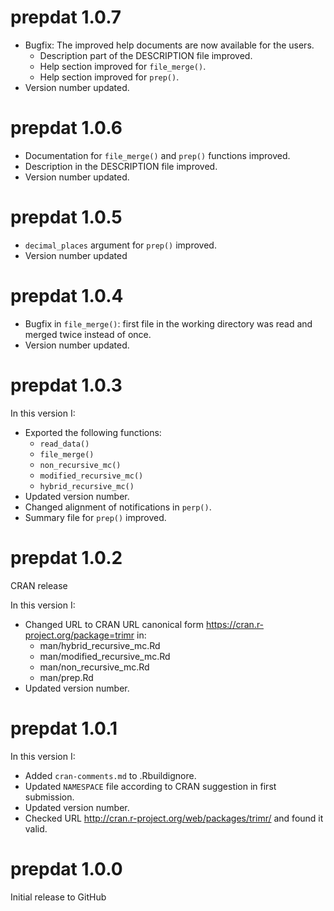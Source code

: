 # prepdat 1.0.7
- Bugfix: The improved help documents are now available for the users.
  - Description part of the DESCRIPTION file improved.
  - Help section improved for `file_merge()`.
  - Help section improved for `prep()`.
- Version number updated.

# prepdat 1.0.6
- Documentation for `file_merge()` and `prep()` functions improved.
- Description in the DESCRIPTION file improved.
- Version number updated.

# prepdat 1.0.5
- `decimal_places` argument for `prep()` improved. 
- Version number updated

# prepdat 1.0.4

- Bugfix in `file_merge()`: first file in the working directory was read and merged twice instead of once.
- Version number updated.

# prepdat 1.0.3

In this version I:
- Exported the following functions:
  - `read_data()`
  - `file_merge()`
  - `non_recursive_mc()`
  - `modified_recursive_mc()`
  - `hybrid_recursive_mc()`
- Updated version number.
- Changed alignment of notifications in `perp()`.
- Summary file for `prep()` improved.

# prepdat 1.0.2

CRAN release

In this version I:
- Changed URL to CRAN URL canonical form https://cran.r-project.org/package=trimr in:
  -  man/hybrid_recursive_mc.Rd
  - man/modified_recursive_mc.Rd
  - man/non_recursive_mc.Rd
  - man/prep.Rd
- Updated version number.

# prepdat 1.0.1

In this version I:
- Added `cran-comments.md` to .Rbuildignore.
- Updated `NAMESPACE` file according to CRAN suggestion in first submission.
- Updated version number.
- Checked URL http://cran.r-project.org/web/packages/trimr/ and found it valid.

# prepdat 1.0.0
Initial release to GitHub
